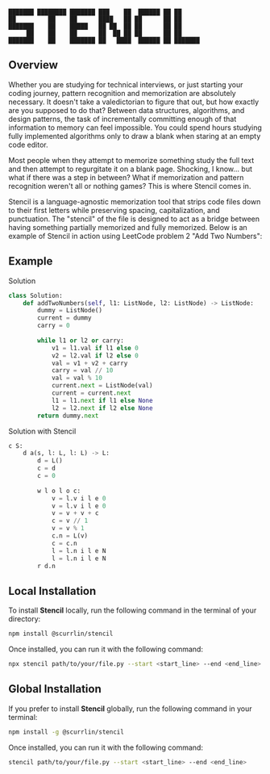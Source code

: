 ```

███████ ████████ ███████ ███    ██  ██████ ██ ██      
██         ██    ██      ████   ██ ██      ██ ██      
███████    ██    █████   ██ ██  ██ ██      ██ ██      
     ██    ██    ██      ██  ██ ██ ██      ██ ██      
███████    ██    ███████ ██   ████  ██████ ██ ███████ 

```

## Overview

Whether you are studying for technical interviews, or just starting your coding journey, pattern recognition and memorization are absolutely necessary. It doesn't take a valedictorian to figure that out, but how exactly are you supposed to do that? Between data structures, algorithms, and design patterns, the task of incrementally committing enough of that information to memory can feel impossible. You could spend hours studying fully implemented algorithms only to draw a blank when staring at an empty code editor.

Most people when they attempt to memorize something study the full text and then attempt to regurgitate it on a blank page. Shocking, I know... but what if there was a step in between? What if memorization and pattern recognition weren't all or nothing games? This is where Stencil comes in.

Stencil is a language-agnostic memorization tool that strips code files down to their first letters while preserving spacing, capitalization, and punctuation. The "stencil" of the file is designed to act as a bridge between having something partially memorized and fully memorized. Below is an example of Stencil in action using LeetCode problem 2 "Add Two Numbers":

## Example

Solution

```python
class Solution:
    def addTwoNumbers(self, l1: ListNode, l2: ListNode) -> ListNode:
        dummy = ListNode()
        current = dummy
        carry = 0
        
        while l1 or l2 or carry:
            v1 = l1.val if l1 else 0
            v2 = l2.val if l2 else 0
            val = v1 + v2 + carry
            carry = val // 10
            val = val % 10
            current.next = ListNode(val)
            current = current.next
            l1 = l1.next if l1 else None
            l2 = l2.next if l2 else None
        return dummy.next
```

Solution with Stencil

```python
c S:
    d a(s, l: L, l: L) -> L:
        d = L()
        c = d
        c = 0
        
        w l o l o c:
            v = l.v i l e 0
            v = l.v i l e 0
            v = v + v + c
            c = v // 1
            v = v % 1
            c.n = L(v)
            c = c.n
            l = l.n i l e N
            l = l.n i l e N
        r d.n
```

## Local Installation

To install **Stencil** locally, run the following command in the terminal of your directory:

```bash
npm install @scurrlin/stencil
```

Once installed, you can run it with the following command:

```bash
npx stencil path/to/your/file.py --start <start_line> --end <end_line>
```

## Global Installation

If you prefer to install **Stencil** globally, run the following command in your terminal:

```bash
npm install -g @scurrlin/stencil
```

Once installed, you can run it with the following command:

```bash
stencil path/to/your/file.py --start <start_line> --end <end_line>
```